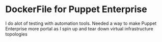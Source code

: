 # DockerFile for Puppet Enterprise

I do alot of testing with automation tools. Needed a way to make Puppet Enterprise
more portal as I spin up and tear down virtual infrastructure topologies


